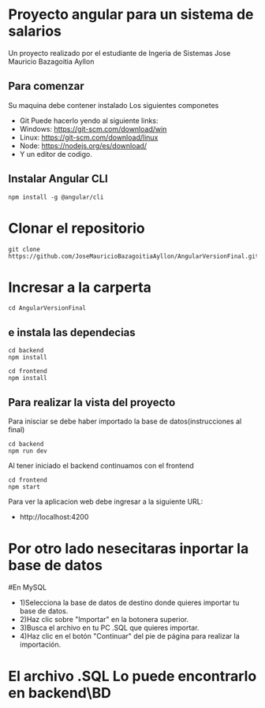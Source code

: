 # Proyecto angular para un sistema de salarios
Un proyecto  realizado por el estudiante de Ingeria de Sistemas Jose Mauricio Bazagoitia Ayllon
## Para comenzar
Su maquina debe contener instalado
Los siguientes componetes
* Git Puede hacerlo yendo al siguiente links:
* Windows: https://git-scm.com/download/win
* Linux: https://git-scm.com/download/linux
* Node: https://nodejs.org/es/download/
* Y un editor de codigo.
## Instalar Angular CLI
```
npm install -g @angular/cli
```
# Clonar el repositorio
```
git clone https://github.com/JoseMauricioBazagoitiaAyllon/AngularVersionFinal.git
```
# Incresar a la carperta
```
cd AngularVersionFinal
```
## e instala las dependecias

```
cd backend
npm install

cd frontend
npm install
```
## Para realizar la vista del proyecto 
Para inisciar se debe haber importado la base de datos(instrucciones al final)


```
cd backend
npm run dev
```
Al tener iniciado el backend continuamos con el frontend
```
cd frontend
npm start
```
Para ver la aplicacion web debe ingresar a la siguiente URL:
* http://localhost:4200
# Por otro lado nesecitaras inportar la base de datos
#En MySQL
* 1)Selecciona la base de datos de destino donde quieres importar tu base de datos.
* 2)Haz clic sobre "Importar" en la botonera superior.
* 3)Busca el archivo en tu PC .SQL que quieres importar.
* 4)Haz clic en el botón "Continuar" del pie de página para realizar la importación.
# El archivo .SQL Lo puede encontrarlo en backend\BD
